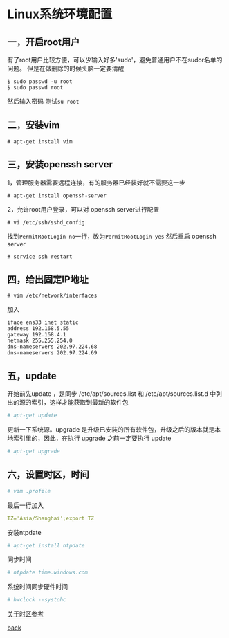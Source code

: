 # Linux系统环境配置


一，开启root用户
----
有了root用户比较方便，可以少输入好多'sudo'，避免普通用户不在sudor名单的问题。
但是在做删除的时候头脑一定要清醒

```Shell
$ sudo passwd -u root
$ sudo passwd root
```
然后输入密码
测试`su root`

二，安装vim
---
```Shell
# apt-get install vim
```

三，安装openssh server
---
1，管理服务器需要远程连接，有的服务器已经装好就不需要这一步
```Shell
# apt-get install openssh-server
```
2，允许root用户登录，可以对 openssh server进行配置
```Shell
# vi /etc/ssh/sshd_config
```
找到`PermitRootLogin no`一行，改为`PermitRootLogin yes`
然后重启 openssh server
```Shell
# service ssh restart
```

四，给出固定IP地址
---
```Shell
# vim /etc/network/interfaces
```
加入
```Shell
iface ens33 inet static  
address 192.168.5.55
gateway 192.168.4.1
netmask 255.255.254.0
dns-nameservers 202.97.224.68
dns-nameservers 202.97.224.69
```

五，update
--- 
开始前先update ，是同步 /etc/apt/sources.list 和 /etc/apt/sources.list.d 中列出的源的索引，这样才能获取到最新的软件包
```yml
# apt-get update
```
更新一下系统源。upgrade 是升级已安装的所有软件包，升级之后的版本就是本地索引里的，因此，在执行 upgrade 之前一定要执行 update
```yml
# apt-get upgrade 
```


六，设置时区，时间
---
```yml
# vim .profile
```
最后一行加入
```yml
TZ='Asia/Shanghai';export TZ
```
安装ntpdate
```yml
# apt-get install ntpdate
```
同步时间
```yml
# ntpdate time.windows.com
```
系统时间同步硬件时间
```yml
# hwclock --systohc
```
[关于时区参考](http://os.51cto.com/art/201205/336643.htm)



[back](../)
